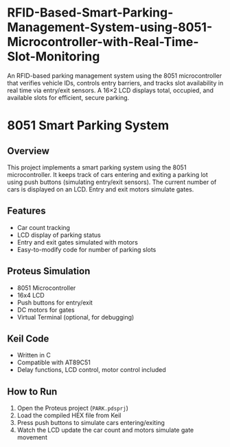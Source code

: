 # RFID-Based-Smart-Parking-Management-System-using-8051-Microcontroller-with-Real-Time-Slot-Monitoring
An RFID-based parking management system using the 8051 microcontroller that verifies vehicle IDs, controls entry barriers, and tracks slot availability in real time via entry/exit sensors. A 16×2 LCD displays total, occupied, and available slots for efficient, secure parking.
# 8051 Smart Parking System

## Overview
This project implements a smart parking system using the 8051 microcontroller. It keeps track of cars entering and exiting a parking lot using push buttons (simulating entry/exit sensors). The current number of cars is displayed on an LCD. Entry and exit motors simulate gates.

## Features
- Car count tracking
- LCD display of parking status
- Entry and exit gates simulated with motors
- Easy-to-modify code for number of parking slots

## Proteus Simulation
- 8051 Microcontroller
- 16x4 LCD
- Push buttons for entry/exit
- DC motors for gates
- Virtual Terminal (optional, for debugging)

## Keil Code
- Written in C
- Compatible with AT89C51
- Delay functions, LCD control, motor control included

## How to Run
1. Open the Proteus project (`PARK.pdsprj`)
2. Load the compiled HEX file from Keil
3. Press push buttons to simulate cars entering/exiting
4. Watch the LCD update the car count and motors simulate gate movement
